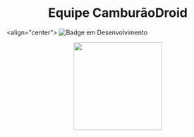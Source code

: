 <h1 align="center"> Equipe CamburãoDroid </h1>

<align="center"> ![Badge em Desenvolvimento](http://img.shields.io/static/v1?label=STATUS&message=EM%20DESENVOLVIMENTO&color=GREEN&style=for-the-badge)

<div align="center">
<img width="200" src="https://i.imgur.com/VD4oaip.png"/>

</div>
